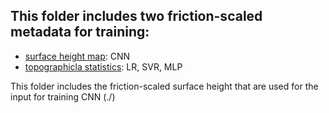 ## This folder includes two friction-scaled metadata for training: 
* [surface height map](surf_height): CNN
* [topographicla statistics](stats): LR, SVR, MLP

This folder includes the friction-scaled surface height that are used for the input for training CNN (./)
